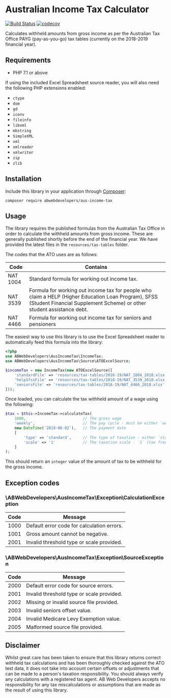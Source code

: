 # Australian Income Tax Calculator

[<img src="https://api.travis-ci.org/ABWebDevelopers/aus-income-tax.svg?branch=master" alt="Build Status">](https://travis-ci.org/ABWebDevelopers/aus-income-tax)
[![codecov](https://codecov.io/gh/ABWebDevelopers/aus-income-tax/branch/master/graph/badge.svg)](https://codecov.io/gh/ABWebDevelopers/aus-income-tax)

Calculates withheld amounts from gross income as per the Australian Tax Office PAYG (pay-as-you-go) tax tables (currently on the 2018-2019 financial year).

## Requirements

- PHP 7.1 or above

If using the included Excel Spreadsheet source reader, you will also need the following PHP extensions enabled:

- `ctype`
- `dom`
- `gd`
- `iconv`
- `fileinfo`
- `libxml`
- `mbstring`
- `SimpleXML`
- `xml`
- `xmlreader`
- `xmlwriter`
- `zip`
- `zlib`

## Installation

Include this library in your application through [Composer](https://getcomposer.org):

```
composer require abwebdevelopers/aus-income-tax
```

## Usage

The library requires the published formulas from the Australian Tax Office in order to calculate the withheld amounts from gross income. These are generally published shortly before the end of the financial year. We have provided the latest files in the `resources/tax-tables` folder.

The codes that the ATO uses are as follows:

| Code | Contains |
| ---- | -------- |
| NAT 1004 | Standard formula for working out income tax. |
| NAT 3539 | Formula for working out income tax for people who claim a HELP (Higher Education Loan Program), SFSS (Student Financial Supplement Scheme) or other student assistance debt. |
| NAT 4466 | Formula for working out income tax for seniors and pensioners |

The easiest way to use this library is to use the Excel Spreadsheet reader to automatically feed this formula into the library:

```php
<?php
use ABWebDevelopers\AusIncomeTax\IncomeTax;
use ABWebDevelopers\AusIncomeTax\Source\ATOExcelSource;

$incomeTax = new IncomeTax(new ATOExcelSource([
    'standardFile' => 'resources/tax-tables/2018-19/NAT_1004_2018.xlsx',
    'helpSfssFile' => 'resources/tax-tables/2018-19/NAT_3539_2018.xlsx',
    'seniorsFile' => 'resources/tax-tables/2018-19/NAT_4466_2018.xlsx'
]));
```

Once loaded, you can calculate the tax withheld amount of a wage using the following:

```php
$tax = $this->IncomeTax->calculateTax(
    1000,                         // The gross wage
    'weekly',                     // The pay cycle - must be either `weekly`, `fortnightly`, `monthly` or `quarterly`
    new DateTime('2018-06-02'),   // The payment date
    [
        'type' => 'standard',     // The type of taxation - either `standard`, `help`, `sfss`, `combo` or `seniors`
        'scale' => '1'            // The taxation scale - `1` (tax free threshold not claimed), `2` (tax free threshold claimed), `3` (foreign resident), `4` (no TFN), `5` (full medicare exemption), `5` (half medicare exemption) 
    ]
);
```

This should return an `integer` value of the amount of tax to be withheld for the gross income.

## Exception codes

### \ABWebDevelopers\AusIncomeTax\Exception\CalculationException

| Code | Message |
| ---- | ------- |
| 1000 | Default error code for calculation errors. |
| 1001 | Gross amount cannot be negative. |
| 2001 | Invalid threshold type or scale provided. |

### \ABWebDevelopers\AusIncomeTax\Exception\SourceException

| Code | Message |
| ---- | ------- |
| 2000 | Default error code for source errors. |
| 2001 | Invalid threshold type or scale provided. |
| 2002 | Missing or invalid source file provided.  |
| 2003 | Invalid seniors offset value. |
| 2004 | Invalid Medicare Levy Exemption value. |
| 2005 | Malformed source file provided. |

## Disclaimer

Whilst great care has been taken to ensure that this library returns correct withheld tax calculations and has been thoroughly checked against the ATO test data, it does not take into account certain offsets or adjustments that can be made to a person's taxation responsibility. You should always verify any calculations with a registered tax agent. AB Web Developers accepts no responsibility for any tax miscalculations or assumptions that are made as the result of using this library.
